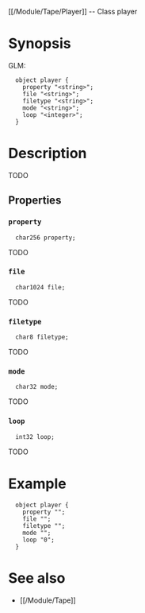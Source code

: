 [[/Module/Tape/Player]] -- Class player

# Synopsis

GLM:

~~~
  object player {
    property "<string>";
    file "<string>";
    filetype "<string>";
    mode "<string>";
    loop "<integer>";
  }
~~~

# Description

TODO

## Properties

### `property`
~~~
  char256 property;
~~~

TODO

### `file`
~~~
  char1024 file;
~~~

TODO

### `filetype`
~~~
  char8 filetype;
~~~

TODO

### `mode`
~~~
  char32 mode;
~~~

TODO

### `loop`
~~~
  int32 loop;
~~~

TODO

# Example

~~~
  object player {
    property "";
    file "";
    filetype "";
    mode "";
    loop "0";
  }
~~~

# See also
* [[/Module/Tape]]

